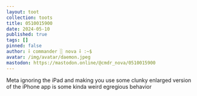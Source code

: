 ```yaml
---
layout: toot
collection: toots
title: 0510015900
date: 2024-05-10
published: true
tags: []
pinned: false
author: ⸸ commander ░ nova ⸸ :~$
avatar: /img/avatar/daemon.jpeg
mastodon: https://mastodon.online/@cmdr_nova/0510015900
---
```


Meta ignoring the iPad and making you use some clunky enlarged version of the iPhone app is some kinda weird egregious behavior
